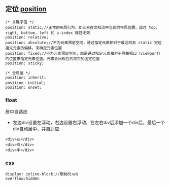 ## 定位 [position][1] 

``` stylus
/* 关键字值 */
position: static;//正常的布局行为，即元素在文档流中当前的布局位置。此时 top, right, bottom, left 和 z-index 属性无效
position: relative;
position: absolute;//不为元素预留空间，通过指定元素相对于最近的非 static 定位祖先元素的偏移，来确定元素位置
position: fixed;//不为元素预留空间，而是通过指定元素相对于屏幕视口（viewport）的位置来指定元素位置。元素会出现在的每页的固定位置
position: sticky;

/* 全局值 */
position: inherit;
position：initial;
position: unset;
```

### float
居中自适应
* 左边div设置左浮动，右边设置右浮动，在左右div后添加一个div后，最后一个div自动居中，并自适应

``` stylus
<div>左</div>
<div>右</div>
<div>中</div>
```
### css

``` stylus
display: inline-block;//限制div内
overflow:hidden 
```



  [1]: https://developer.mozilla.org/zh-CN/docs/Web/CSS/position